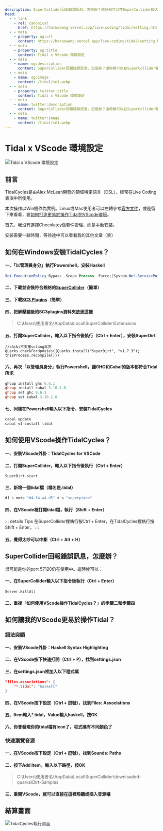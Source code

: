 ```yaml
---
description: SuperCollider回報錯誤訊息，怎麼辦？這時候可以在SuperCollider輸入以下指令後執行：
head:
  - - link
    - rel: canonical
      href: https://haruowang.vercel.app/live-coding/tidal/setting.html
  - - meta
    - property: og:url
      content: https://haruowang.vercel.app/live-coding/tidal/setting.html
  - - meta
    - property: og:title
      content: Tidal x VScode 環境設定
  - - meta
    - name: og:description
      content: SuperCollider回報錯誤訊息，怎麼辦？這時候可以在SuperCollider輸入以下指令後執行：
  - - meta
    - name: og:image
      content: /tidal/se1.webp
  - - meta
    - property: twitter:title
      content: Tidal x VScode 環境設定
  - - meta
    - name: twitter:description
      content: SuperCollider回報錯誤訊息，怎麼辦？這時候可以在SuperCollider輸入以下指令後執行：
  - - meta
    - name: twitter:image
      content: /tidal/se1.webp
---
```


# Tidal x VScode 環境設定

<p><Badge type="info" text="🌳 Evergreen" /></P>

![Tidal x VScode 環境設定](/tidal/se1.webp)

## 前言

TidalCycles是由Alex McLean開發的領域特定語言（DSL），經常在Live Coding表演中所使用。

本次操作以Win機作為實例。Linux或Mac使用者可以左轉參考[官方文件](https://tidalcycles.org/docs/getting-started/windows_install)，或是留下來看看，要[如何打造更易於操作Tidal的VScode環境](#如何使用vscode操作tidalcycles)。

首先，我沒有選擇Chocolatey做套件管理，而是手動安裝。

安裝需要一點時間，等待途中可以看看我的其他文章（笑）

## 如何在Windows安裝TidalCycles？

#### 一、「以管理員身分」執行Powershell，安裝Haskell

```powershell
Set-ExecutionPolicy Bypass -Scope Process -Force;[System.Net.ServicePointManager]::SecurityProtocol = [System.Net.ServicePointManager]::SecurityProtocol -bor 3072; try { Invoke-Command -ScriptBlock ([ScriptBlock]::Create((Invoke-WebRequest https://www.haskell.org/ghcup/sh/bootstrap-haskell.ps1 -UseBasicParsing))) -ArgumentList $true } catch { Write-Error $_ }
```

#### 二、下載並安裝符合規格的[SuperCollider](https://supercollider.github.io/downloads)（簡單）

#### 三、下載[SC3 Plugins](https://github.com/supercollider/sc3-plugins)（簡單）

#### 四、把解壓縮後的SC3plugins資料夾放進這裡

> C:\Users\使用者名\AppData\Local\SuperCollider\Extensions

#### 五、打開SuperCollider，輸入以下指令後執行（Ctrl + Enter），安裝SuperDirt

```
//shiki不支援sclang高亮
Quarks.checkForUpdates({Quarks.install("SuperDirt", "v1.7.3"); thisProcess.recompile()})
```

#### 六、再次「以管理員身分」執行Powershell，讓GHC和Cabal的版本都符合Tidal所求

```powershell
ghcup install ghc 9.6.1
ghcup install cabal 3.10.1.0
ghcup set ghc 9.6.1
ghcup set cabal 3.10.1.0
```

#### 七、同樣在Powershell輸入以下指令，安裝TidalCycles

```powershell
cabal update
cabal v1-install tidal
```

## 如何使用VScode操作TidalCycles？

#### 一、安裝VScode外掛：TidalCycles for VSCode

#### 二、打開SuperCollider，輸入以下指令後執行（Ctrl + Enter）

```
SuperDirt.start
```

#### 三、新增一個tidal檔（檔名是.tidal）

```haskell
d1 $ note "d4 f4 a4 d5" # s "superpiano"
```

#### 四、在VScode裡打開tidal檔，執行（Shift + Enter）

::: details Tips
在SuperCollider裡執行按Ctrl + Enter，在TidalCycles裡執行按Shift + Enter。
:::

#### 五、覺得太吵可以中斷（Ctrl + Alt + H）

## SuperCollider回報錯誤訊息，怎麼辦？

很可能是你的port 57120仍在使用中。這時候可以：

#### 一、在SuperCollider輸入以下指令後執行（Ctrl + Enter）

```
Server.killAll
```

#### 二、重複「如何使用VScode操作TidalCycles？」的步驟二和步驟四

## 如何讓我的VScode更易於操作Tidal？

### 語法突顯

#### 一、安裝VScode外掛：Haskell Syntax Highlighting

#### 二、在VScode按下快速打開（Ctrl + P），找到settings.json

#### 三、在settings.json裡加入以下程式碼

```json
"files.associations": {
    "*.tidal": "haskell"
}
```

#### 四、在VScode按下設定（Ctrl + 逗號），找到Files: Associations

#### 五、Item輸入*.tidal，Value輸入haskell，按OK

#### 六、你會發現你的tidal檔有icon了，程式碼有不同顏色了

### 快速瀏覽音源

#### 一、在VScode按下設定（Ctrl + 逗號），找到Sounds: Paths

#### 二、按下Add Item，輸入以下路徑，按OK

> C:\Users\使用者名\AppData\Local\SuperCollider\downloaded-quarks\Dirt-Samples

#### 三、重開VScode，就可以直接在這裡聆聽或插入音源囉

## 結算畫面

![TidalCycles執行畫面](/tidal/se2.gif)
